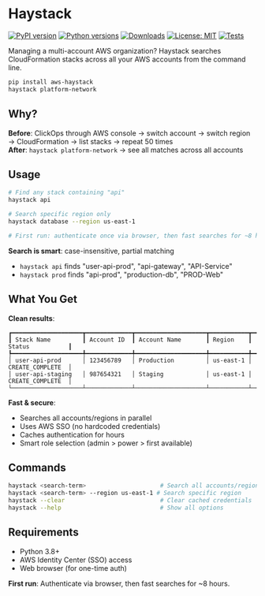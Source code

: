 # Haystack

[![PyPI version](https://badge.fury.io/py/aws-haystack.svg)](https://badge.fury.io/py/aws-haystack)
[![Python versions](https://img.shields.io/pypi/pyversions/aws-haystack.svg)](https://pypi.org/project/aws-haystack/)
[![Downloads](https://pepy.tech/badge/aws-haystack)](https://pepy.tech/project/aws-haystack)
[![License: MIT](https://img.shields.io/badge/License-MIT-yellow.svg)](https://opensource.org/licenses/MIT)
[![Tests](https://github.com/niklas-palm/haystack/workflows/Test/badge.svg)](https://github.com/niklas-palm/haystack/actions)

Managing a multi-account AWS organization? Haystack searches CloudFormation stacks across all your AWS accounts from the command line.

```bash
pip install aws-haystack
haystack platform-network
```

## Why?

**Before**: ClickOps through AWS console → switch account → switch region → CloudFormation → list stacks → repeat 50 times  
**After**: `haystack platform-network` → see all matches across all accounts

## Usage

```bash
# Find any stack containing "api"
haystack api

# Search specific region only  
haystack database --region us-east-1

# First run: authenticate once via browser, then fast searches for ~8 hours
```

**Search is smart**: case-insensitive, partial matching
- `haystack api` finds "user-api-prod", "api-gateway", "API-Service"
- `haystack prod` finds "api-prod", "production-db", "PROD-Web"

## What You Get

**Clean results**:
```
┏━━━━━━━━━━━━━━━━━━━━┳━━━━━━━━━━━━━┳━━━━━━━━━━━━━━━━━━━━┳━━━━━━━━━━━┳━━━━━━━━━━━━━━━━━━━━┓
┃ Stack Name         ┃ Account ID  ┃ Account Name       ┃ Region    ┃ Status           ┃
┡━━━━━━━━━━━━━━━━━━━━╇━━━━━━━━━━━━━╇━━━━━━━━━━━━━━━━━━━━╇━━━━━━━━━━━╇━━━━━━━━━━━━━━━━━━━━┩
│ user-api-prod      │ 123456789   │ Production         │ us-east-1 │ CREATE_COMPLETE  │
│ user-api-staging   │ 987654321   │ Staging            │ us-east-1 │ CREATE_COMPLETE  │
└────────────────────┴─────────────┴────────────────────┴───────────┴──────────────────┘
```

**Fast & secure**:
- Searches all accounts/regions in parallel  
- Uses AWS SSO (no hardcoded credentials)
- Caches authentication for hours
- Smart role selection (admin > power > first available)

## Commands

```bash
haystack <search-term>                     # Search all accounts/regions
haystack <search-term> --region us-east-1 # Search specific region  
haystack --clear                           # Clear cached credentials
haystack --help                            # Show all options
```

## Requirements

- Python 3.8+
- AWS Identity Center (SSO) access  
- Web browser (for one-time auth)

**First run**: Authenticate via browser, then fast searches for ~8 hours.
